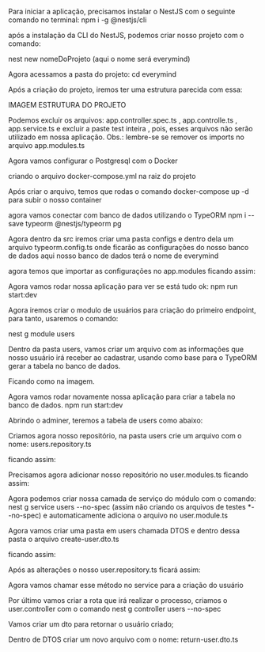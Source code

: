Para iniciar a aplicação, precisamos instalar o NestJS com o seguinte comando no terminal:
npm i -g @nestjs/cli

após a instalação da CLI do NestJS, podemos criar nosso projeto com o comando:

nest new nomeDoProjeto (aqui o nome será everymind)

Agora acessamos a pasta do projeto:
cd everymind

Após a criação do projeto, iremos ter uma estrutura parecida com essa:

IMAGEM ESTRUTURA DO PROJETO

Podemos excluir os arquivos: app.controller.spec.ts , app.controlle.ts , app.service.ts e excluir a paste test inteira , pois, esses arquivos não serão utilizado em nossa aplicação.
Obs.: lembre-se se remover os imports no arquivo app.modules.ts

Agora vamos configurar o Postgresql com o Docker

criando o arquivo docker-compose.yml na raiz do projeto

Após criar o arquivo, temos que rodas o comando docker-compose up -d para subir o nosso container

agora vamos conectar com banco de dados utilizando o TypeORM
npm i --save typeorm @nestjs/typeorm pg

Agora dentro da src iremos criar uma pasta configs e dentro dela um arquivo typeorm.config.ts onde ficarão as configurações do nosso banco de dados
aqui nosso banco de dados terá o nome de everymind

agora temos que importar as configurações no app.modules ficando assim:


Agora vamos rodar nossa aplicação para ver se está tudo ok:
npm run start:dev

Agora iremos criar o modulo de usuários para criação do primeiro endpoint, para tanto, usaremos o comando:

nest g module users

Dentro da pasta users, vamos criar um arquivo com as informações que nosso usuário irá receber ao cadastrar, usando como base para o TypeORM gerar a tabela no banco de dados.


Ficando como na imagem.

Agora vamos rodar novamente nossa aplicação para criar a tabela no banco de dados.
npm run start:dev

Abrindo o adminer, teremos a tabela de users como abaixo:

Criamos agora nosso repositório, na pasta users crie um arquivo com o nome: users.repository.ts

ficando assim:

Precisamos agora adicionar nosso repositório no user.modules.ts ficando assim:


Agora podemos criar nossa camada de serviço do módulo com o comando: nest g service users --no-spec (assim não criando os arquivos de testes *--no-spec) e automaticamente adiciona o arquivo no user.module.ts

Agora vamos criar uma pasta em users chamada DTOS e dentro dessa pasta o arquivo create-user.dto.ts

ficando assim:

Após as alterações o nosso user.repository.ts ficará assim:

Agora vamos chamar esse método no service para a criação do usuário


Por último vamos criar a rota que irá realizar o processo, criamos o user.controller com o comando
nest g controller users --no-spec

Vamos criar um dto para retornar o usuário criado;

Dentro de DTOS criar um novo arquivo com o nome: return-user.dto.ts